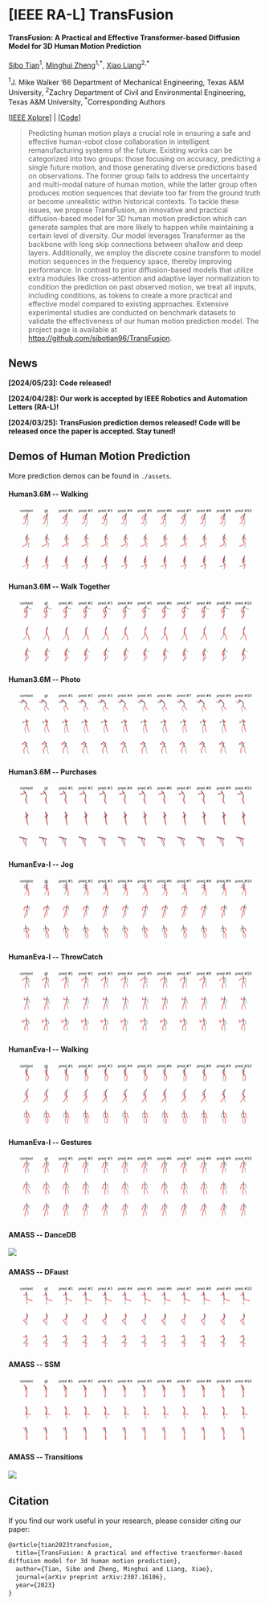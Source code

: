 # [IEEE RA-L] TransFusion
#### TransFusion: A Practical and Effective Transformer-based Diffusion Model for 3D Human Motion Prediction

[Sibo Tian](https://scholar.google.com/citations?hl=en&user=fv-tcZIAAAAJ)<sup>1</sup>, [Minghui Zheng](https://engineering.tamu.edu/mechanical/profiles/zheng-minghui.html)<sup>1,\*</sup>, [Xiao Liang](https://engineering.tamu.edu/civil/profiles/liang-xiao.html)<sup>2,\*</sup>

<sup>1</sup>J. Mike Walker ’66 Department of Mechanical Engineering, Texas A&M University, <sup>2</sup>Zachry Department of Civil and Environmental Engineering, Texas A&M University, <sup>\*</sup>Corresponding Authors

[[IEEE Xplore](https://ieeexplore.ieee.org/abstract/document/10530938)] | [[Code](https://github.com/sibotian96/TransFusion)]

> Predicting human motion plays a crucial role in ensuring a safe and effective human-robot close collaboration in intelligent remanufacturing systems of the future. Existing works can be categorized into two groups: those focusing on accuracy, predicting a single future motion, and those generating diverse predictions based on observations. The former group fails to address the uncertainty and multi-modal nature of human motion, while the latter group often produces motion sequences that deviate too far from the ground truth or become unrealistic within historical contexts. To tackle these issues, we propose TransFusion, an innovative and practical diffusion-based model for 3D human motion prediction which can generate samples that are more likely to happen while maintaining a certain level of diversity. Our model leverages Transformer as the backbone with long skip connections between shallow and deep layers. Additionally, we employ the discrete cosine transform to model motion sequences in the frequency space, thereby improving performance. In contrast to prior diffusion-based models that utilize extra modules like cross-attention and adaptive layer normalization to condition the prediction on past observed motion, we treat all inputs, including conditions, as tokens to create a more practical and effective model compared to existing approaches. Extensive experimental studies are conducted on benchmark datasets to validate the effectiveness of our human motion prediction model. The project page is available at https://github.com/sibotian96/TransFusion.

## News

**[2024/05/23]: Code released!**

**[2024/04/28]: Our work is accepted by IEEE Robotics and Automation Letters (RA-L)!**

**[2024/03/25]: TransFusion prediction demos released! Code will be released once the paper is accepted. Stay tuned!**

## Demos of Human Motion Prediction

More prediction demos can be found in `./assets`.

#### Human3.6M -- Walking
![](assets/H36M_Walking.gif)

#### Human3.6M -- Walk Together
![](assets/H36M_WalkTogether.gif)

#### Human3.6M -- Photo
![](assets/H36M_Photo.gif)

#### Human3.6M -- Purchases
![](assets/H36M_Purchases.gif)

#### HumanEva-I -- Jog
![](assets/HumanEva_Jog.gif)

#### HumanEva-I -- ThrowCatch
![](assets/HumanEva_ThrowCatch.gif)

#### HumanEva-I -- Walking
![](assets/HumanEva_Walking.gif)

#### HumanEva-I -- Gestures
![](assets/HumanEva_Gestures.gif)

#### AMASS -- DanceDB
![](assets/AMASS_DanceDB.gif)

#### AMASS -- DFaust
![](assets/AMASS_DFaust.gif)

#### AMASS -- SSM
![](assets/AMASS_SSM.gif)

#### AMASS -- Transitions
![](assets/AMASS_Transitions.gif)

## Citation
If you find our work useful in your research, please consider citing our paper:
```
@article{tian2023transfusion,
  title={TransFusion: A practical and effective transformer-based diffusion model for 3d human motion prediction},
  author={Tian, Sibo and Zheng, Minghui and Liang, Xiao},
  journal={arXiv preprint arXiv:2307.16106},
  year={2023}
}
```
